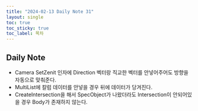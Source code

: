 ```yaml
---
title: "2024-02-13 Daily Note 31"
layout: single
toc: true
toc_sticky: true
toc_label: 목차
---
```


## Daily Note

- Camera SetZenit 인자에 Direction 벡터랑 직교한 벡터를 안넣어주어도 방향을 자동으로 맞춰준다.
- MultiList에 칼럼 데이터를 안넣을 경우 뒤에 데이터가 당겨진다.
- CreateIntersection을 해서 SpecObject가 나왔더라도 Intersection이 안되어있을 경우 Body가 존재하지 않는다.

